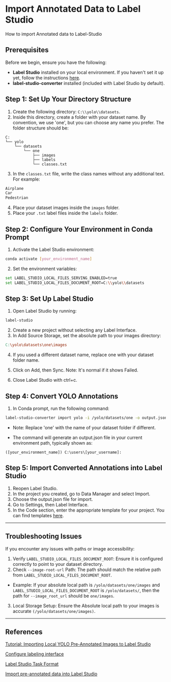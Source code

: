# **Import Annotated Data to Label Studio**
How to import Annotated data to Label-Studio

## **Prerequisites**

Before we begin, ensure you have the following:

- **Label Studio** installed on your local environment. If you haven't set it up yet, follow the instructions [here](https://labelstud.io/guide/install.html).
- **label-studio-converter** installed (included with Label Studio by default).

## **Step 1: Set Up Your Directory Structure**

1. Create the following directory: `C:\\yolo\\datasets`.
2. Inside this directory, create a folder with your dataset name. By convention, we use 'one', but you can choose any name you prefer. The folder structure should be:
```
C:
└── yolo
    └── datasets
        └── one
            ├── images
            ├── labels
            └── classes.txt
```
3. In the `classes.txt` file, write the class names without any additional text. For example:
```txt
Airplane
Car
Pedestrian
```

4. Place your dataset images inside the `images` folder.
5. Place your `.txt` label files inside the `labels` folder.

## **Step 2: Configure Your Environment in Conda Prompt**

1. Activate the Label Studio environment:

```sh
conda activate [your_environment_name]
```
2. Set the environment variables:
```sh
set LABEL_STUDIO_LOCAL_FILES_SERVING_ENABLED=true
set LABEL_STUDIO_LOCAL_FILES_DOCUMENT_ROOT=C:\\yolo\\datasets
```

## **Step 3: Set Up Label Studio**
1. Open Label Studio by running:

```sh
label-studio
```

2. Create a new project without selecting any Label Interface.
3. In Add Source Storage, set the absolute path to your images directory:

```makefile
C:\yolo\datasets\one\images
```

4. If you used a different dataset name, replace one with your dataset folder name.

5. Click on Add, then Sync. Note: It's normal if it shows Failed.

6. Close Label Studio with ctrl+c.

## **Step 4: Convert YOLO Annotations**
1. In Conda prompt, run the following command:

```sh
label-studio-converter import yolo -i /yolo/datasets/one -o output.json --image-root-url "/data/local-files/?d=one/images"
```
- Note: Replace 'one' with the name of your dataset folder if different.

- The command will generate an output.json file in your current environment path, typically shown as:

```less
([your_environment_name]) C:\users\[your_username]:
```
## **Step 5: Import Converted Annotations into Label Studio**
1. Reopen Label Studio.
2. In the project you created, go to Data Manager and select Import.
3. Choose the output.json file for import.
4. Go to Settings, then Label Interface.
5. In the Code section, enter the appropriate template for your project. You can find templates [here](https://labelstud.io/guide/setup).

---
## **Troubleshooting Issues**
If you encounter any issues with paths or image accessibility:

1. Verify `LABEL_STUDIO_LOCAL_FILES_DOCUMENT_ROOT`: Ensure it is configured correctly to point to your dataset directory.
2. Check `--image-root-url` Path: The path should match the relative path from `LABEL_STUDIO_LOCAL_FILES_DOCUMENT_ROOT`.
  - Example: If your absolute local path is `/yolo/datasets/one/images` and `LABEL_STUDIO_LOCAL_FILES_DOCUMENT_ROOT` is `/yolo/datasets/`, then the path for `--image_root_url` should be `one/images`.
3. Local Storage Setup: Ensure the Absolute local path to your images is accurate `(/yolo/datasets/one/images)`.

---
## **References**
[Tutorial: Importing Local YOLO Pre-Annotated Images to Label Studio](https://labelstud.io/blog/tutorial-importing-local-yolo-pre-annotated-images-to-label-studio/#:~:text=Now%20that%20you%27re%20done%20with%20the%20conversion%20process%2C,select%20Import.%20Choose%20the%20output.json%20file%20for%20import.)

[Configure labeling interface](https://labelstud.io/guide/setup)

[Label Studio Task Format](https://labelstud.io/guide/storage)

[Import pre-annotated data into Label Studio](https://labelstud.io/guide/predictions)
